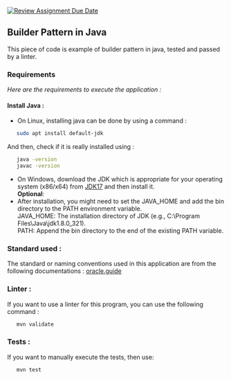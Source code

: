 [![Review Assignment Due Date](https://classroom.github.com/assets/deadline-readme-button-24ddc0f5d75046c5622901739e7c5dd533143b0c8e959d652212380cedb1ea36.svg)](https://classroom.github.com/a/eYTuOlgZ)

## Builder Pattern in Java


This piece of code is example of builder pattern in java, tested and passed by a linter.


### Requirements
_Here are the requirements to execute the application :_

#### Install Java :
* On Linux, installing java can be done by using a command : 
```sh
   sudo apt install default-jdk
```
  And then, check if it is really installed using :
```sh
   java -version
   javac -version
```

* On Windows, download the JDK which is appropriate for your operating system (x86/x64) from [JDK17](https://www.oracle.com/java/technologies/downloads/#jdk17-windows) and then install it. </br>
__Optional__:
* After installation, you might need to set the JAVA_HOME and add the bin directory to the PATH environment variable. </br>
  JAVA_HOME: The installation directory of JDK (e.g., C:\Program Files\Java\jdk1.8.0_321). </br>
  PATH: Append the bin directory to the end of the existing PATH variable.

### Standard used :
The standard or naming conventions used in this application are from the following documentations :
[oracle.guide](https://www.oracle.com/java/technologies/javase/codeconventions-introduction.html)


### Linter :
If you want to use a linter for this program, you can use the following command :
```sh
   mvn validate
```


### Tests :
If you want to manually execute the tests, then use:
```sh
   mvn test
```


